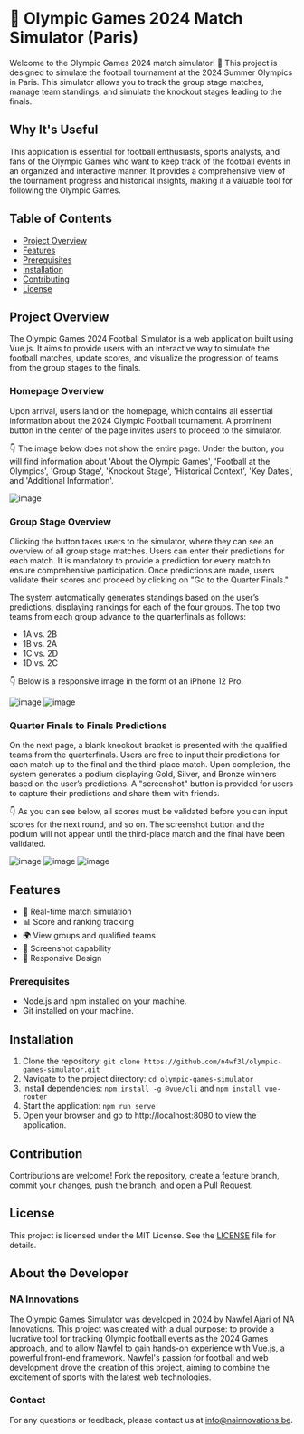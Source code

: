 # 🏅 Olympic Games 2024 Match Simulator (Paris)

Welcome to the Olympic Games 2024 match simulator! 🥳 This project is designed to simulate the football tournament at the 2024 Summer Olympics in Paris. This simulator allows you to track the group stage matches, manage team standings, and simulate the knockout stages leading to the finals.

## Why It's Useful
This application is essential for football enthusiasts, sports analysts, and fans of the Olympic Games who want to keep track of the football events in an organized and interactive manner. It provides a comprehensive view of the tournament progress and historical insights, making it a valuable tool for following the Olympic Games.

## Table of Contents
- [Project Overview](#project-overview)
- [Features](#features)
- [Prerequisites](#prerequisites)
- [Installation](#installation)
- [Contributing](#contributing)
- [License](#license)

## Project Overview
The Olympic Games 2024 Football Simulator is a web application built using Vue.js. It aims to provide users with an interactive way to simulate the football matches, update scores, and visualize the progression of teams from the group stages to the finals.

### Homepage Overview
Upon arrival, users land on the homepage, which contains all essential information about the 2024 Olympic Football tournament.
A prominent button in the center of the page invites users to proceed to the simulator.

👇 The image below does not show the entire page. Under the button, you will find information about 'About the Olympic Games', 'Football at the Olympics', 'Group Stage', 'Knockout Stage', 'Historical Context', 'Key Dates', and 'Additional Information'.

![image](https://github.com/user-attachments/assets/742b9305-da6a-4319-9952-9c2c6e2473e1)

### Group Stage Overview
Clicking the button takes users to the simulator, where they can see an overview of all group stage matches.
Users can enter their predictions for each match. It is mandatory to provide a prediction for every match to ensure comprehensive participation.
Once predictions are made, users validate their scores and proceed by clicking on "Go to the Quarter Finals."

The system automatically generates standings based on the user’s predictions, displaying rankings for each of the four groups. The top two teams from each group advance to the quarterfinals as follows:
- 1A vs. 2B
- 1B vs. 2A
- 1C vs. 2D
- 1D vs. 2C

👇 Below is a responsive image in the form of an iPhone 12 Pro.
  
![image](https://github.com/user-attachments/assets/6f91c2c6-4b33-4b72-a132-da373cd177c4)
![image](https://github.com/user-attachments/assets/5f637095-9044-42b3-a9d4-f3604a293077)

### Quarter Finals to Finals Predictions
On the next page, a blank knockout bracket is presented with the qualified teams from the quarterfinals.
Users are free to input their predictions for each match up to the final and the third-place match.
Upon completion, the system generates a podium displaying Gold, Silver, and Bronze winners based on the user’s predictions.
A "screenshot" button is provided for users to capture their predictions and share them with friends.

👇 As you can see below, all scores must be validated before you can input scores for the next round, and so on. The screenshot button and the podium will not appear until the third-place match and the final have been validated.

![image](https://github.com/user-attachments/assets/3a984677-c44d-4859-aeef-5a1e8eccd0a1)
![image](https://github.com/user-attachments/assets/4d68e4e0-fecd-4ef6-9840-042b427bb7a5)
![image](https://github.com/user-attachments/assets/56d136d4-57f5-4405-b0a6-8a68d2a7ba27)

## Features
- 🔄 Real-time match simulation
- 📊 Score and ranking tracking
- 🌍 View groups and qualified teams
- 📸 Screenshot capability
- 📱 Responsive Design
  
### Prerequisites
- Node.js and npm installed on your machine.
- Git installed on your machine.
  
## Installation
1. Clone the repository: `git clone https://github.com/n4wf3l/olympic-games-simulator.git`
2. Navigate to the project directory: `cd olympic-games-simulator`
3. Install dependencies: `npm install -g @vue/cli` and `npm install vue-router`
4. Start the application: `npm run serve`
5. Open your browser and go to http://localhost:8080 to view the application.
  
## Contribution
Contributions are welcome! Fork the repository, create a feature branch, commit your changes, push the branch, and open a Pull Request.

## License
This project is licensed under the MIT License. See the [LICENSE](LICENSE) file for details.

## About the Developer
### NA Innovations
The Olympic Games Simulator was developed in 2024 by Nawfel Ajari of NA Innovations. This project was created with a dual purpose: to provide a lucrative tool for tracking Olympic football events as the 2024 Games approach, and to allow Nawfel to gain hands-on experience with Vue.js, a powerful front-end framework. Nawfel's passion for football and web development drove the creation of this project, aiming to combine the excitement of sports with the latest web technologies.

### Contact
For any questions or feedback, please contact us at info@nainnovations.be.
